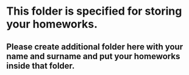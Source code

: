 # This folder is specified for storing your homeworks.

## Please create additional folder here with your name and surname and put your homeworks inside that folder.
